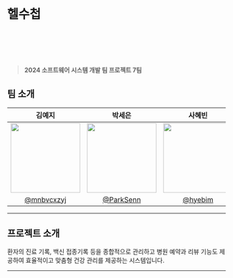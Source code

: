 # 헬수첩

<div align="center" style="width:50px; height:50px" >

</div>

<br/>
 
> **2024 소프트웨어 시스템 개발 팀 프로젝트 7팀** 


## 팀 소개

|      김예지       |          박세은         |       사혜빈           |            최다정           |                                                                                                  
| :------------------------------------------------------------------------------: | :---------------------------------------------------------------------------------------------------------------------------------------------------: | :---------------------------------------------------------------------------------------------------------------------------------------------------------------------------------------------------: | :---------------------------------------------------------------------------------------------------------------------------------------------------------------------------------------------------: | 
|   <img width="160px" src="https://avatars.githubusercontent.com/u/101444425?v=4"  />    |                      <img width="160px" src="https://avatars.githubusercontent.com/u/102174849?v=4" />    |                   <img width="160px" src="https://avatars.githubusercontent.com/u/114204598?v=4"/>   |                     <img width="160px" src="https://avatars.githubusercontent.com/u/80518843?v=4"/>
|   [@mnbvcxzyj](https://github.com/mnbvcxzyj)   |    [@ParkSenn](https://github.com/ParkSenn)  | [@hyebim](https://github.com/hyebim)  | [@da-jeong](https://github.com/da-jeong) | 

---


## 프로젝트 소개
환자의 진료 기록, 백신 접종기록 등을 종합적으로 관리하고 병원 예약과 리뷰 기능도 제공하여 효율적이고 맞춤형 건강 관리를 제공하는 시스템입니다. 

---

